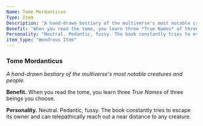 ```yaml
---
Name: Tome Mordanticus
Type: Item
Description: "A hand-drawn bestiary of the multiverse's most notable creatures and people."
Benefit: "When you read the tome, you learn three *True Names* of three beings you choose."
Personality: "Neutral. Pedantic, fussy. The book constantly tries to escape its owner and can telepathically reach out a near distance to any creature."
item_type: "Wondrous Item"
---
```


### Tome Mordanticus

_A hand-drawn bestiary of the multiverse's most notable creatures and people._

**Benefit.** When you read the tome, you learn three *True Names* of three beings you choose.

**Personality.** Neutral. Pedantic, fussy. The book constantly tries to escape its owner and can telepathically reach out a near distance to any creature.

